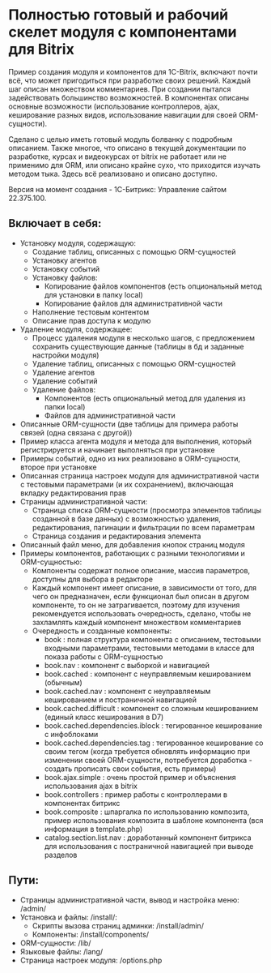 # Полностью готовый и рабочий скелет модуля с компонентами для Bitrix

Пример создания модуля и компонентов для 1C-Bitrix, включают почти всё, что может пригодиться при разработке своих решений. Каждый шаг описан множеством комментариев. При создании пытался задействовать большинство возможностей. В компонентах описаны основные возможности (использование контроллеров, ajax, кеширование разных видов, использование навигации для своей ORM-сущности).

Сделано с целью иметь готовый модуль болванку с подробным описанием. Также многое, что описано в текущей документации по разработке, курсах и видеокурсах от bitrix не работает или не применимо для ORM, или описано крайне сухо, что приходится изучать методом тыка. Здесь всё реализовано и описано доступно.

Версия на момент создания - 1С-Битрикс: Управление сайтом 22.375.100.

## Включает в себя:

 - Установку модуля, содержащую:
   - Создание таблиц, описанных с помощью ORM-сущностей
   - Установку агентов
   - Установку событий
   - Установку файлов:
     - Копирование файлов компонентов (есть опциональный метод для установки в папку local)
     - Копирование файлов для административной части
   - Наполнение тестовым контентом
   - Описание прав доступа к модулю
 - Удаление модуля, содержащее:
   - Процесс удаления модуля в несколько шагов, с предложением сохранить существующие данные (таблицы в бд и заданные настройки модуля)
   - Удаление таблиц, описанных с помощью ORM-сущностей
   - Удаление агентов
   - Удаление событий
   - Удаление файлов:
     - Компонентов (есть опциональный метод для удаления из папки local)
     - Файлов для административной части
 - Описанные ORM-сущности (две таблицы для примера работы связей (одна связана с другой))
 - Пример класса агента модуля и метода для выполнения, который регистрируется и начинает выполняться при установке
 - Примеры событий, одно из них реализовано в ORM-сущности, второе при установке
 - Описанная страница настроек модуля для административной части с тестовыми параметрами (и их сохранением), включающая вкладку редактирования прав
 - Страницы административной части:
   - Страница списка ORM-сущности (просмотра элементов таблицы созданной в базе данных) с возможностью удаления, редактирования, пагинации и фильтрации по всем параметрам
   - Страница создания и редактирования элемента
 - Описанный файл меню, для добавления кнопок страниц модуля
 - Примеры компонентов, работающих с разными технологиями и ORM-сущностью:
   - Компоненты содержат полное описание, массив параметров, доступны для выбора в редакторе
   - Каждый компонент имеет описание, в зависимости от того, для чего он предназначен, если функционал был описан в другом компоненте, то он не затрагивается, поэтому для изучения рекомендуется использовать очередность, сделано, чтобы не захламлять каждый компонент множеством комментариев
   - Очередность и созданные компоненты:
     - book : полная структура компонента с описанием, тестовыми входными параметрами, тестовыми методами в классе для показа работы с ORM-сущностью
     - book.nav : компонент с выборкой и навигацией
     - book.cached : компонент с неуправляемым кешированием (обычным)
     - book.cached.nav : компонент с неуправляемым кешированием и постраничной навигацией
     - book.cached.difficult : компонент со сложным кешированием (единый класс кеширования в D7)
     - book.cached.dependencies.iblock : тегированное кеширование с инфоблоками
     - book.cached.dependencies.tag : тегированное кеширование со своим тегом (когда требуется обновлять информацию при изменении своей ORM-сущности, потребуется доработка - создать прописать свои события, есть примеры)
     - book.ajax.simple : очень простой пример и объяснения использования ajax в bitrix
     - book.controllers : пример работы с контроллерами в компонентах битрикс
     - book.composite : шпаргалка по использованию композита, пример использования композита в шаблоне компонента (вся информация в template.php)
     - catalog.section.list.nav : доработанный компонент битрикса для использования с постраничной навигацией при выводе разделов

## Пути:

 - Страницы административной части, вывод и настройка меню: /admin/
 - Установка и файлы: /install/:
   - Скрипты вызова страниц админки: /install/admin/
   - Компоненты: /install/components/ 
 - ORM-сущности: /lib/
 - Языковые файлы: /lang/
 - Страница настроек модуля: /options.php
